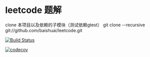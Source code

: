 # leetcode 题解

clone 本项目以及依赖的子模块（测试依赖gtest）
git clone --recursive git://github.com/baishuai/leetcode.git

[![Build Status](https://travis-ci.org/baishuai/leetcode.svg?branch=master)](https://travis-ci.org/baishuai/leetcode)

[![codecov](https://codecov.io/gh/baishuai/leetcode/branch/master/graph/badge.svg)](https://codecov.io/gh/baishuai/leetcode)

